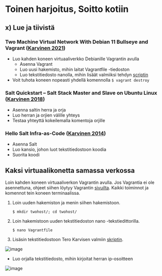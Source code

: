 # Toinen harjoitus, Soitto kotiin
## x) Lue ja tiivistä
### Two Machine Virtual Network With Debian 11 Bullseye and Vagrant ([Karvinen 2021](https://terokarvinen.com/2021/two-machine-virtual-network-with-debian-11-bullseye-and-vagrant/))
- Luo kahden koneen virtuaaliverkko Debianille Vagrantin avulla
    - Asenna Vagrant 
    - Luo uusi hakemisto, mihin laitat Vagrantfile -tiedoston
    - Luo tekstitiedosto nanolla, mihin lisäät valmiiksi tehdyn [scriptin](https://terokarvinen.com/2021/two-machine-virtual-network-with-debian-11-bullseye-and-vagrant/#vagrantfile)
- Voit tuhota koneen nopeasti yhdellä komennolla `$ vagrant destroy`

### Salt Quickstart – Salt Stack Master and Slave on Ubuntu Linux ([Karvinen 2018](https://terokarvinen.com/2018/salt-quickstart-salt-stack-master-and-slave-on-ubuntu-linux/?fromSearch=salt%20quickstart%20salt%20stack%20master%20and%20slave%20on%20ubuntu%20linux))
- Asenna saltin herra ja orja
- Luo herran ja orjien välille yhteys
- Testaa yhteyttä kokeilemalla komentoja orjille
  
### Hello Salt Infra-as-Code ([Karvinen 2014](https://terokarvinen.com/2024/hello-salt-infra-as-code/))
- Asenna Salt
- Luo kansio, johon luot tekstitiedostoon koodia
- Suorita koodi

## Kaksi virtuaalikonetta samassa verkossa
Loin kahden koneen virtuaaliverkon Vagrantin avulla. Jos Vagrantia ei ole asennettuna, ohjeet siihen löytyy Vagrantin [sivuilta](https://developer.hashicorp.com/vagrant/install).
Kaikki toiminnot ja komennot tein koneen terminaalissa.
1. Loin uuden hakemiston ja menin siihen hakemistoon.

       $ mkdir twohost/; cd twohost/
2. Loin hakemistoon uuden tekstitiedoston nano -tekstiedittorilla.

       $ nano Vagrantfile
3. Lisäsin tekstitiedostoon Tero Karvisen valmiin [skriptin](https://terokarvinen.com/2021/two-machine-virtual-network-with-debian-11-bullseye-and-vagrant/#vagrantfile).

![image](https://github.com/Lambizzzz/infra-as-code/assets/148875838/609eb8de-75cf-43d6-a23b-6262773a3c96)






- Luo orjalla tekstitiedosto, mihin kirjoitat herran ip-osoitteen
  
![image](https://github.com/Lambizzzz/infra-as-code/assets/148875838/d31fdece-bab7-4172-ac42-0364c8cd1bea)
